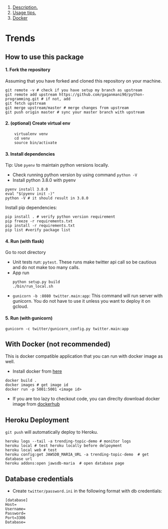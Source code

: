 1. [ Description. ](#trends)
2. [ Usage tips. ](#how-to-use-this-package)
3. [ Docker ](#with-docker)

<a name="trends"></a>
# Trends

<a name="how-to-use-this-package"></a>
## How to use this package
#### 1. Fork the repository 
Assuming that you have forked and cloned this repository on your machine.

```shell script
git remote -v # check if you have setup my branch as upstream
git remote add upstream https://github.com/gaganmani90/python-programming.git # if not, add
git fetch upstream 
git merge upstream/master # merge changes from upstream
git push origin master # sync your master branch with upstream
```
#### 2. (optional) Create virtual env
```shell script
    virtualenv venv
    cd venv
    source bin/activate
```
#### 3. Install dependencies
Tip: Use `pyenv` to maintain python versions locally.

* Check running python version by using command `python -V`
* Install python 3.8.0 with pyenv
```shell script
pyenv install 3.8.0
eval "$(pyenv init -)"
python -V # it should result in 3.8.0
```

Install pip dependencies: 
```shell script
pip install . # verify python version requirement
pip freeze -r requirements.txt 
pip install -r requirements.txt
pip list #verify package list
```

#### 4. Run (with flask)
Go to root directory
* Unit tests run: `pytest`. These runs make twitter api call so be cautious and do not 
make too many calls.
* App run
    ```shell script
    python setup.py build
    ./bin/run_local.sh
    ```
* `gunicorn -b :8080 twitter.main:app`: This command will run server with gunicorn. You do not have to use it unless
you want to deploy it on gcloud.

#### 5. Run (with gunicorn)
`gunicorn -c twitter/gunicorn_config.py twitter.main:app`

<a name="with-docker"></a>
## With Docker (not recommended)
This is docker compatible application that you can run with docker image as well. 
* Install docker from [here](https://docs.docker.com/get-docker/) 
```shell script
docker build .
docker images # get image id 
docker run -p 5001:5001 <image id>
```

* If you are too lazy to checkout code, you can direclty download docker image from [dockerhub](https://hub.docker.com/repository/docker/gaganmani90/trends/tags)

## Heroku Deployment 
`git push` will automatically deploy to Heroku. 

```shell script
heroku logs --tail -a trending-topic-demo # monitor logs
heroku local # test heroku locally before delpoyment
heroku local web # test
heroku config:get JAWSDB_MARIA_URL -a trending-topic-demo  # get database url
heroku addons:open jawsdb-maria  # open database page 
```

## Database credentials
* Create `twitter/password.ini` in the following format with db credentials:
```
[database]
Host=
Username=
Password=
Port=3306
Database=
```
